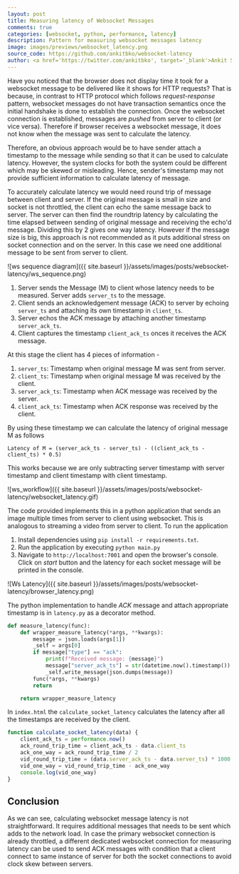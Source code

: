 ```yaml
---
layout: post
title: Measuring latency of Websocket Messages
comments: true
categories: [websocket, python, performance, latency]
description: Pattern for measuring websocket messages latency
image: images/previews/websocket_latency.png
source_code: https://github.com/ankitbko/websocket-latency
author: <a href='https://twitter.com/ankitbko', target='_blank'>Ankit Sinha</a>, <a href='https://github.com/prabdeb', target='_blank'>Prabal Deb</a>
---
```


Have you noticed that the browser does not display time it took for a websocket message to be delivered like it shows for HTTP requests? That is because, in contrast to HTTP protocol which follows *request-response* pattern, websocket messages do not have transaction semantics once the initial handshake is done to establish the connection. Once the websocket connection is established, messages are *pushed* from server to client (or vice versa). Therefore if browser receives a websocket message, it does not know when the message was sent to calculate the latency.


Therefore, an obvious approach would be to have sender attach a timestamp to the message while sending so that it can be used to calculate latency. However, the system clocks for both the system could be different which may be skewed or misleading. Hence, sender's timestamp may not provide sufficient information to calculate latency of message.


To accurately calculate latency we would need round trip of message between client and server. If the original message is small in size and socket is not throttled, the client can echo the same message back to server. The server can then find the roundtrip latency by calculating the time elapsed between sending of original message and receiving the echo'd message. Dividing this by 2 gives one way latency. However if the message size is big, this approach is not recommended as it puts additional stress on socket connection and on the server. In this case we need one additional message to be sent from server to client.

![ws sequence diagram]({{ site.baseurl }}/assets/images/posts/websocket-latency/ws_sequence.png)

1. Server sends the Message (M) to client whose latency needs to be measured. Server adds `server_ts` to the message.
1. Client sends an acknowledgement message (ACK) to server by echoing `server_ts` and attaching its own timestamp in `client_ts`.
1. Server echos the ACK message by attaching another timestamp `server_ack_ts`.
1. Client captures the timestamp `client_ack_ts` onces it receives the ACK message. 


At this stage the client has 4 pieces of information - 
1. `server_ts`: Timestamp when original message M was sent from server.
1. `client_ts`: Timestamp when original message M was received by the client.
1. `server_ack_ts`: Timestamp when ACK message was received by the server.
1. `client_ack_ts`: Timestamp when ACK response was received by the client.

By using these timestamp we can calculate the latency of original message M as follows

```
Latency of M = (server_ack_ts - server_ts) - ((client_ack_ts - client_ts) * 0.5)
```

This works because we are only subtracting server timestamp with server timestamp and client timestamp with client timestamp. 

![ws_workflow]({{ site.baseurl }}/assets/images/posts/websocket-latency/websocket_latency.gif)

The code provided implements this in a python application that sends an image multiple times from server to client using websocket. This is analogous to streaming a video from server to client. To run the application

1. Install dependencies using `pip install -r requirements.txt`.
1. Run the application by executing `python main.py` 
1. Navigate to `http://localhost:7001` and open the browser's console. Click on *start* button and the latency for each socket message will be printed in the console.


![Ws Latency]({{ site.baseurl }}/assets/images/posts/websocket-latency/browser_latency.png)


The python implementation to handle *ACK* message and attach appropriate timestamp is in `latency.py` as a decorator method.

```py
def measure_latency(func):
    def wrapper_measure_latency(*args, **kwargs):
        message = json.loads(args[1])
        _self = args[0]
        if message["type"] == "ack":
            print(f"Received message: {message}")
            message["server_ack_ts"] = str(datetime.now().timestamp())
            _self.write_message(json.dumps(message))
        func(*args, **kwargs)
        return

    return wrapper_measure_latency
```

In `index.html` the `calculate_socket_latency` calculates the latency after all the timestamps are received by the client.

```js
function calculate_socket_latency(data) {
    client_ack_ts = performance.now()
    ack_round_trip_time = client_ack_ts - data.client_ts
    ack_one_way = ack_round_trip_time / 2
    vid_round_trip_time = (data.server_ack_ts - data.server_ts) * 1000
    vid_one_way = vid_round_trip_time - ack_one_way
    console.log(vid_one_way)
}
```

## Conclusion
As we can see, calculating websocket message latency is not straightforward. It requires additional messages that needs to be sent which adds to the network load. In case the primary websocket connection is already throttled, a different dedicated websocket connection for measuring latency can be used to send ACK messages with condition that a client connect to same instance of server for both the socket connections to avoid clock skew between servers.